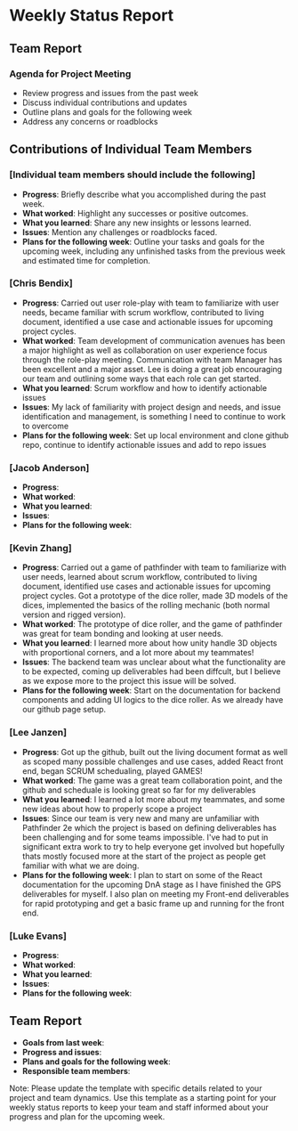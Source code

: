 # Weekly Status Report

## Team Report

### Agenda for Project Meeting

- Review progress and issues from the past week
- Discuss individual contributions and updates
- Outline plans and goals for the following week
- Address any concerns or roadblocks

## Contributions of Individual Team Members

### [Individual team members should include the following]

- **Progress**: Briefly describe what you accomplished during the past week.
- **What worked**: Highlight any successes or positive outcomes.
- **What you learned**: Share any new insights or lessons learned.
- **Issues**: Mention any challenges or roadblocks faced.
- **Plans for the following week**: Outline your tasks and goals for the upcoming week, including any unfinished tasks from the previous week and estimated time for completion.

### [Chris Bendix]

- **Progress**: Carried out user role-play with team to familiarize with user needs, became familiar with scrum workflow, contributed to living document, identified a use case and actionable issues for upcoming project cycles. 
- **What worked**: Team development of communication avenues has been a major highlight as well as collaboration on user experience focus through the role-play meeting. Communication with team Manager has been excellent and a major asset. Lee is doing a great job encouraging our team and outlining some ways that each role can get started. 
- **What you learned**: Scrum workflow and how to identify actionable issues
- **Issues**: My lack of familiarity with project design and needs, and issue identification and management, is something I need to continue to work to overcome
- **Plans for the following week**: Set up local environment and clone github repo, continue to identify actionable issues and add to repo issues

### [Jacob Anderson]

- **Progress**:
- **What worked**:
- **What you learned**:
- **Issues**:
- **Plans for the following week**:

### [Kevin Zhang]

- **Progress**: Carried out a game of pathfinder with team to familiarize with user needs, learned about scrum workflow, contributed to living document, identified use cases and actionable issues for upcoming project cycles. Got a prototype of the dice roller, made 3D models of the dices, implemented the basics of the rolling mechanic (both normal version and rigged version).
- **What worked**: The prototype of dice roller, and the game of pathfinder was great for team bonding and looking at user needs.
- **What you learned**: I learned more about how unity handle 3D objects with proportional corners, and a lot more about my teammates! 
- **Issues**: The backend team was unclear about what the functionality are to be expected, coming up deliverables had been diffcult, but I believe as we expose more to the project this issue will be solved.
- **Plans for the following week**: Start on the documentation for backend components and adding UI logics to the dice roller. As we already have our github page setup.

### [Lee Janzen]

- **Progress**: Got up the github, built out the living document format as well as scoped many possible challenges and use cases, added React front end, began SCRUM schedualing, played GAMES!
- **What worked**: The game was a great team collaboration point, and the github and scheduale is looking great so far for my deliverables
- **What you learned**: I learned a lot more about my teammates, and some new ideas about how to properly scope a project 
- **Issues**: Since our team is very new and many are unfamiliar with Pathfinder 2e which the project is based on defining deliverables has been challenging and for some teams impossible. I've had to put in significant extra work to try to help everyone get involved but hopefully thats mostly focused more at the start of the project as people get familiar with what we are doing.
- **Plans for the following week**: I plan to start on some of the React documentation for the upcoming DnA stage as I have finished the GPS deliverables for myself. I also plan on meeting my Front-end deliverables for rapid prototyping and get a basic frame up and running for the front end.

### [Luke Evans]

- **Progress**:
- **What worked**:
- **What you learned**:
- **Issues**:
- **Plans for the following week**:

## Team Report

- **Goals from last week**:
- **Progress and issues**:
- **Plans and goals for the following week**:
- **Responsible team members**:

Note: Please update the template with specific details related to your project and team dynamics. Use this template as a starting point for your weekly status reports to keep your team and staff informed about your progress and plan for the upcoming week.
